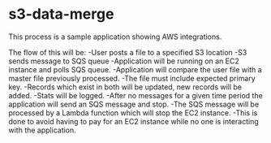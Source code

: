 # s3-data-merge
This process is a sample application showing AWS integrations.


The flow of this will be:
-User posts a file to a specified S3 location
-S3 sends message to SQS queue
-Application will be running on an EC2 instance and polls SQS queue.
-Application will compare the user file with a master file previously processed.
-The file must include expected primary key.
-Records which exist in both will be updated, new records will be added.
-Stats will be logged.
-After no messages for a given time period the application will send an SQS message and stop.
-The SQS message will be processed by a Lambda function which will stop the EC2 instance. 
-This is done to avoid having to pay for an EC2 instance while no one is interacting with the application.

